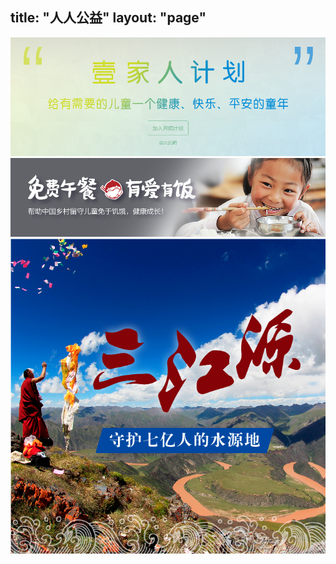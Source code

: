 title: "人人公益"
layout: "page"
---
[![](img/yi.png)](http://yuejuan.onefoundation.cn/ "壹基金")
[![](img/food.png)](http://gongyi.qq.com/ "腾讯公益")
[![](img/gongyi.jpg)](https://gongyi.taobao.com/ "淘宝公益")